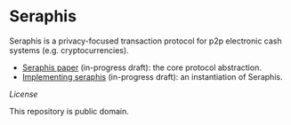 # Seraphis

Seraphis is a privacy-focused transaction protocol for p2p electronic cash systems (e.g. cryptocurrencies).

- [Seraphis paper](https://raw.githubusercontent.com/UkoeHB/Seraphis/master/seraphis/Seraphis-0-0-18.pdf) (in-progress draft): the core protocol abstraction.
- [Implementing seraphis](https://raw.githubusercontent.com/UkoeHB/Seraphis/master/implementing_seraphis/Impl-Seraphis-0-0-3.pdf) (in-progress draft): an instantiation of Seraphis.


*License*

This repository is public domain.
